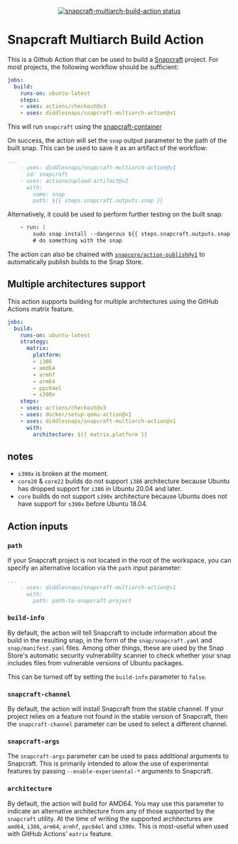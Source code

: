 <p align="center">
  <a href="https://github.com/diddlesnaps/snapcraft-multiarch-action/actions"><img alt="snapcraft-multiarch-build-action status" src="https://github.com/diddlesnaps/snapcraft-multiarch-action/workflows/build-test/badge.svg"></a>
</p>

# Snapcraft Multiarch Build Action

This is a Github Action that can be used to build a
[Snapcraft](https://snapcraft.io) project.  For most projects, the
following workflow should be sufficient:

```yaml
jobs:
  build:
    runs-on: ubuntu-latest
    steps:
    - uses: actions/checkout@v3
    - uses: diddlesnaps/snapcraft-multiarch-action@v1
```

This will run `snapcraft` using the [snapcraft-container](https://hub.docker.com/r/diddledan/snapcraft)

On success, the action will set the `snap` output parameter to the
path of the built snap.  This can be used to save it as an artifact of
the workflow:

```yaml
...
    - uses: diddlesnaps/snapcraft-multiarch-action@v1
      id: snapcraft
    - uses: actions/upload-artifact@v2
      with:
        name: snap
        path: ${{ steps.snapcraft.outputs.snap }}
```

Alternatively, it could be used to perform further testing on the built snap:

```yaml
    - run: |
        sudo snap install --dangerous ${{ steps.snapcraft.outputs.snap }}
        # do something with the snap
```

The action can also be chained with
[`snapcore/action-publish@v1`](https://github.com/snapcore/action-publish)
to automatically publish builds to the Snap Store.


## Multiple architectures support

This action supports building for multiple architectures using
the GitHub Actions matrix feature.

```yaml
jobs:
  build:
    runs-on: ubuntu-latest
    strategy:
      matrix:
        platform:
        - i386
        - amd64
        - armhf
        - arm64
        - ppc64el
        - s390x
    steps:
    - uses: actions/checkout@v3
    - uses: docker/setup-qemu-action@v1
    - uses: diddlesnaps/snapcraft-multiarch-action@v1
      with:
        architecture: ${{ matrix.platform }}
```

notes
-----

* `s390x` is broken at the moment.
* `core20` & `core22` builds do not support `i386` architecture because Ubuntu has dropped support for `i386` in Ubuntu 20.04 and later.
* `core` builds do not support `s390x` architecture because Ubuntu does not have support for `s390x` before Ubuntu 18.04.

## Action inputs

### `path`

If your Snapcraft project is not located in the root of the workspace,
you can specify an alternative location via the `path` input
parameter:

```yaml
...
    - uses: diddlesnaps/snapcraft-multiarch-action@v1
      with:
        path: path-to-snapcraft-project
```

### `build-info`

By default, the action will tell Snapcraft to include information
about the build in the resulting snap, in the form of the
`snap/snapcraft.yaml` and `snap/manifest.yaml` files.  Among other
things, these are used by the Snap Store's automatic security
vulnerability scanner to check whether your snap includes files from
vulnerable versions of Ubuntu packages.

This can be turned off by setting the `build-info` parameter to
`false`.

### `snapcraft-channel`

By default, the action will install Snapcraft from the stable
channel.  If your project relies on a feature not found in the stable
version of Snapcraft, then the `snapcraft-channel` parameter can be
used to select a different channel.

### `snapcraft-args`

The `snapcraft-args` parameter can be used to pass additional
arguments to Snapcraft.  This is primarily intended to allow the use
of experimental features by passing `--enable-experimental-*`
arguments to Snapcraft.

### `architecture`

By default, the action will build for AMD64. You may use this parameter
to indicate an alternative architecture from any of those supported by
the `snapcraft` utility. At the time of writing the supported
architectures are `amd64`, `i386`, `arm64`, `armhf`, `ppc64el` and `s390x`.
This is most-useful when used with GitHub Actions' `matrix` feature.
